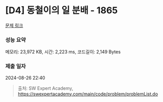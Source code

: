 # [D4] 동철이의 일 분배 - 1865 

[문제 링크](https://swexpertacademy.com/main/code/problem/problemDetail.do?contestProbId=AV5LuHfqDz8DFAXc) 

### 성능 요약

메모리: 23,972 KB, 시간: 2,223 ms, 코드길이: 2,149 Bytes

### 제출 일자

2024-08-26 22:40



> 출처: SW Expert Academy, https://swexpertacademy.com/main/code/problem/problemList.do